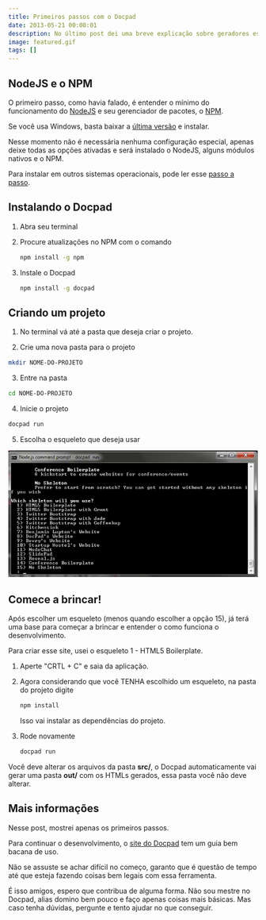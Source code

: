 ```yaml
---
title: Primeiros passos com o Docpad
date: 2013-05-21 00:00:01
description: No último post dei uma breve explicação sobre geradores estáticos. Algumas pessoas me pediram para fazer um tutorial básico do Docpad.
image: featured.gif
tags: []
---
```


## NodeJS e o NPM

O primeiro passo, como havia falado, é entender o mínimo do funcionamento do [NodeJS](http://nodejs.org) e seu gerenciador de pacotes, o [NPM](https://npmjs.org).

Se você usa Windows, basta baixar a [última versão](http://nodejs.org/#download) e instalar.

Nesse momento não é necessária nenhuma configuração especial, apenas deixe todas as opções ativadas e será instalado o NodeJS, alguns módulos nativos e o NPM.

Para instalar em outros sistemas operacionais, pode ler esse [passo a passo](http://bevry.me/learn/node-install).

## Instalando o Docpad

1. Abra seu terminal

2. Procure atualizações no NPM com o comando

    ````bash
    npm install -g npm
    ````

3. Instale o Docpad

    ````bash
    npm install -g docpad
    ````

## Criando um projeto

1. No terminal vá até a pasta que deseja criar o projeto.

2. Crie uma nova pasta para o projeto

````bash
mkdir NOME-DO-PROJETO
````

3. Entre na pasta

````bash
cd NOME-DO-PROJETO
````

4. Inicie o projeto

````bash
docpad run
````

5. Escolha o esqueleto que deseja usar

![Docpad](docpad.png)

## Comece a brincar!

Após escolher um esqueleto (menos quando escolher a opção 15), já terá uma base para começar a brincar e entender o como funciona o desenvolvimento.

Para criar esse site, usei o esqueleto 1 - HTML5 Boilerplate.

1. Aperte "CRTL + C" e saia da aplicação.

2. Agora considerando que você TENHA escolhido um esqueleto, na pasta do projeto digite

    ````bash
    npm install
    ````

    Isso vai instalar as dependências do projeto.

3. Rode novamente

    ````bash
    docpad run
    ````

Você deve alterar os arquivos da pasta **src/**, o Docpad automaticamente vai gerar uma pasta **out/** com os HTMLs gerados, essa pasta você não deve alterar.

## Mais informações

Nesse post, mostrei apenas os primeiros passos.

Para continuar o desenvolvimento, o [site do Docpad](http://docpad.org) tem um guia bem bacana de uso.

Não se assuste se achar difícil no começo, garanto que é questão de tempo até que esteja fazendo coisas bem legais com essa ferramenta.

É isso amigos, espero que contribua de alguma forma. Não sou mestre no Docpad, alias domino bem pouco e faço apenas coisas mais básicas. Mas caso tenha dúvidas, pergunte e tento ajudar no que conseguir.
